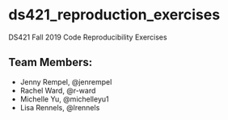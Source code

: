 # ds421_reproduction_exercises
DS421 Fall 2019 Code Reproducibility Exercises

## Team Members:

- Jenny Rempel, @jenrempel
- Rachel Ward, @r-ward
- Michelle Yu, @michelleyu1
- Lisa Rennels, @lrennels